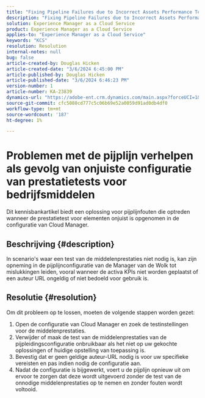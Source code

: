 ```yaml
---
title: "Fixing Pipeline Failures due to Incorrect Assets Performance Test Configuration"
description: "Fixing Pipeline Failures due to Incorrect Assets Performance Test Configuration"
solution: Experience Manager as a Cloud Service
product: Experience Manager as a Cloud Service
applies-to: "Experience Manager as a Cloud Service"
keywords: "KCS"
resolution: Resolution
internal-notes: null
bug: false
article-created-by: Douglas Hicken
article-created-date: "3/6/2024 6:45:00 PM"
article-published-by: Douglas Hicken
article-published-date: "3/6/2024 6:46:23 PM"
version-number: 1
article-number: KA-23839
dynamics-url: "https://adobe-ent.crm.dynamics.com/main.aspx?forceUCI=1&pagetype=entityrecord&etn=knowledgearticle&id=f534b49e-e9db-ee11-904d-6045bd006793"
source-git-commit: cfc5080cd777c5c06b69e52a0059d91ad0db4df0
workflow-type: tm+mt
source-wordcount: '187'
ht-degree: 1%

---
```


# Problemen met de pijplijn verhelpen als gevolg van onjuiste configuratie van prestatietests voor bedrijfsmiddelen


Dit kennisbankartikel biedt een oplossing voor pijplijnfouten die optreden wanneer de prestatietest voor elementen onjuist is opgenomen in de configuratie van Cloud Manager.

## Beschrijving {#description}

In scenario&#39;s waar een test van de middelenprestaties niet nodig is, kan zijn opneming in de pijplijnconfiguratie van de Manager van de Wolk tot mislukkingen leiden, vooral wanneer de activa KPIs niet worden geplaatst of een auteur URL ongeldig of niet bedoeld voor gebruik is.

## Resolutie {#resolution}


Om dit probleem op te lossen, moeten de volgende stappen worden gezet:
1. Open de configuratie van Cloud Manager en zoek de testinstellingen voor de middelenprestaties.
2. Verwijder of maak de test van de middelenprestaties van de pijpleidingsconfiguratie onbruikbaar als het niet op uw gekochte oplossingen of huidige opstelling van toepassing is.
3. Bevestig dat er geen geldige auteur-URL nodig is voor uw specifieke vereisten en pas indien nodig de configuratie aan.
4. Nadat de configuratie is bijgewerkt, voert u de pijplijn opnieuw uit om ervoor te zorgen dat deze wordt uitgevoerd zonder de test van de onnodige middelenprestaties op te nemen en zonder fouten wordt voltooid.
